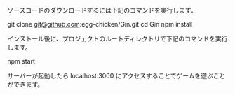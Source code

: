 ソースコードのダウンロードするには下記のコマンドを実行します。

git clone git@github.com:egg-chicken/Gin.git
cd Gin
npm install

インストール後に、プロジェクトのルートディレクトリで下記のコマンドを実行します。

npm start

サーバーが起動したら localhost:3000 にアクセスすることでゲームを遊ぶことができます。
